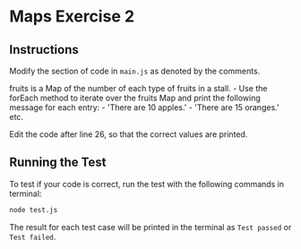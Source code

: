 # Maps Exercise 2
## Instructions
Modify the section of code in ```main.js``` as denoted by the comments.

fruits is a Map of the number of each type of fruits in a stall.
    - Use the forEach method to iterate over the fruits Map and print the following message for each entry:
    - 'There are 10 apples.'
    - 'There are 15 oranges.' etc.

Edit the code after line 26, so that the correct values are printed. 

## Running the Test
To test if your code is correct, run the test with the following commands in terminal:
```bash
node test.js
```

The result for each test case will be printed in the terminal as ```Test passed``` or ```Test failed```.


